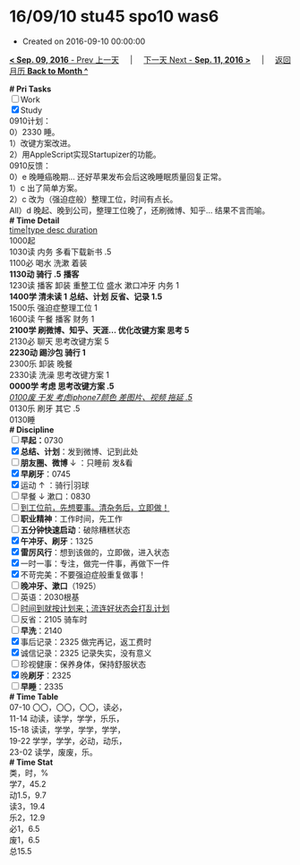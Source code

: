 # 16/09/10 stu45 spo10 was6

- Created on 2016-09-10 00:00:00

[**< Sep. 09, 2016** - Prev 上一天](_archived/lifelogs/2016/09/d09.md) &nbsp; &nbsp; | &nbsp; &nbsp; [下一天 Next - **Sep. 11, 2016 >**](_archived/lifelogs/2016/09/d11.md) &nbsp; &nbsp; |  &nbsp; &nbsp; [返回月历 **Back to Month ^**](_archived/lifelogs/2016/09/index.md)
<br/><div><b># Pri Tasks</b></div><div><input type="checkbox"/>Work</div><div><input checked="true" type="checkbox"/>Study</div><div>0910计划：</div><div>0）2330 睡。</div><div>1）改键方案改进。</div><div>2）用AppleScript实现Startupizer的功能。</div><div>0910反馈：</div><div>0）e 晚睡癌晚期… 还好苹果发布会后这晚睡眠质量回复正常。</div><div>1）c 出了简单方案。</div><div>2）c 改为（强迫症般）整理工位，时间有点长。</div><div>All）d 晚起、晚到公司，整理工位晚了，还刷微博、知乎… 结果不言而喻。</div><div><b># Time Detail</b></div><div><u>time|type desc duration</u></div><div>1000起</div><div>1030读 内务 多看下载新书 .5</div><div>1100必 喝水 洗漱 着装</div><div><b>1130动 骑行 .5</b> <b>播客</b></div><div>1230读 播客 卸装 重整工位 盛水 漱口冲牙 内务 1</div><div><b>1400学 清未读 1</b> <b>总结、计划 反省、记录 1.5</b></div><div>1500乐 强迫症整理工位 1</div><div>1600读 午餐 播客 财务 1</div><div><b>2100学 刷微博、知乎、天涯… 优化改键方案 思考 5</b></div><div>2130必 聊天 思考改键方案 5</div><div><b>2230动 踢沙包 骑行 1</b></div><div>2300乐 卸装 晚餐</div><div>2330读 洗澡 思考改键方案 1</div><div><b>0000学 考虑 思考改键方案 .5</b></div><div><u><i>0100废 干发 考虑iphone7颜色 差图片、视频 拖延 .5</i></u></div><div>0130乐 刷牙 其它 .5</div><div>0130睡</div><div><b># Discipline</b></div><div><b><input type="checkbox"/></b><b>早起：</b>0730</div><div><input checked="true" type="checkbox"/><b>总结、计划</b>：发到微博、记到此处</div><div><b><input type="checkbox"/></b><b>朋友圈、微博</b> ↓ ：只睡前 发&amp;看</div><div><input checked="true" type="checkbox"/><b>早刷牙</b>：0745</div><div><input checked="true" type="checkbox"/>运动 ↑ ：骑行|羽球</div><div><input type="checkbox"/>早餐 ↓ 漱口：0830</div><div><input type="checkbox"/><u>到工位前，先想要事。清杂务后，立即做！</u></div><div><input type="checkbox"/><b>职业精神</b>：工作时间，先工作</div><div><input type="checkbox"/><b>五分钟快速启动</b>：破除糟糕状态</div><div><input checked="true" type="checkbox"/><b>午冲牙、刷牙</b>：1325</div><div><input checked="true" type="checkbox"/><b>雷厉风行</b>：想到该做的，立即做，进入状态</div><div><input checked="true" type="checkbox"/>一时一事：专注，做完一件事，再做下一件</div><div><input checked="true" type="checkbox"/>不苛完美：不要强迫症般重复做事！</div><div><b><input type="checkbox"/></b><b>晚冲牙、漱口</b>（1925）</div><div><input type="checkbox"/>英语：2030根基</div><div><u><input type="checkbox"/></u><u>时间到就按计划来；流连好状态会打乱计划</u></div><div><input type="checkbox"/>反省：2105 骑车时</div><div><input type="checkbox"/><b>早洗</b>：2140</div><div><input checked="true" type="checkbox"/>事后记录：2325 做完再记，返工费时</div><div><input checked="true" type="checkbox"/>诚信记录：2325 记录失实，没有意义</div><div><input type="checkbox"/>珍视健康：保养身体，保持舒服状态</div><div><input checked="true" type="checkbox"/>晚<b>刷牙</b>：2325</div><div><input type="checkbox"/><b>早睡</b>：2335</div><div><b># Time Table</b></div><div>07-10 〇〇，〇〇，〇〇，读必，</div><div>11-14 动读，读学，学学，乐乐，</div><div>15-18 读读，学学，学学，学学，</div><div>19-22 学学，学学，必动，动乐，</div><div>23-02 读学，废废，乐。</div><div><b># Time Stat</b></div><div>类，时，%</div><div>学7，45.2</div><div>动1.5，9.7</div><div>读3，19.4</div><div>乐2，12.9</div><div>必1，6.5</div><div>废1，6.5</div><div>总15.5</div>
